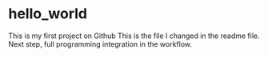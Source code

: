 # hello_world
This is my first project on Github
This is the file I changed in the readme file. Next step, full programming integration in the workflow.
